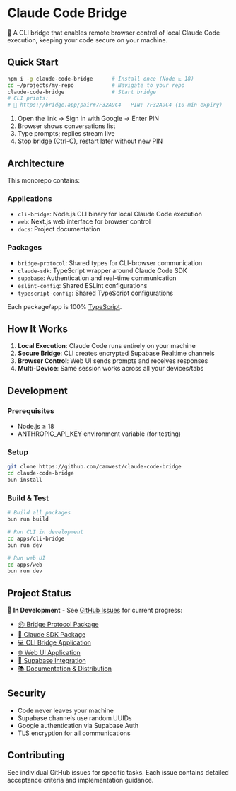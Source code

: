# Claude Code Bridge

🔗 A CLI bridge that enables remote browser control of local Claude Code execution, keeping your code secure on your machine.

## Quick Start

```bash
npm i -g claude-code-bridge      # Install once (Node ≥ 18)
cd ~/projects/my-repo            # Navigate to your repo
claude-code-bridge               # Start bridge
# CLI prints:
# 🔗 https://bridge.app/pair#7F32A9C4   PIN: 7F32A9C4 (10-min expiry)
```

1. Open the link → Sign in with Google → Enter PIN
2. Browser shows conversations list
3. Type prompts; replies stream live
4. Stop bridge (Ctrl-C), restart later without new PIN

## Architecture

This monorepo contains:

### Applications
- `cli-bridge`: Node.js CLI binary for local Claude Code execution
- `web`: Next.js web interface for browser control  
- `docs`: Project documentation

### Packages
- `bridge-protocol`: Shared types for CLI-browser communication
- `claude-sdk`: TypeScript wrapper around Claude Code SDK
- `supabase`: Authentication and real-time communication
- `eslint-config`: Shared ESLint configurations
- `typescript-config`: Shared TypeScript configurations

Each package/app is 100% [TypeScript](https://www.typescriptlang.org/).

## How It Works

1. **Local Execution**: Claude Code runs entirely on your machine
2. **Secure Bridge**: CLI creates encrypted Supabase Realtime channels  
3. **Browser Control**: Web UI sends prompts and receives responses
4. **Multi-Device**: Same session works across all your devices/tabs

## Development

### Prerequisites
- Node.js ≥ 18
- ANTHROPIC_API_KEY environment variable (for testing)

### Setup
```bash
git clone https://github.com/camwest/claude-code-bridge
cd claude-code-bridge
bun install
```

### Build & Test
```bash
# Build all packages
bun run build

# Run CLI in development
cd apps/cli-bridge
bun run dev

# Run web UI
cd apps/web  
bun run dev
```

## Project Status

🚧 **In Development** - See [GitHub Issues](https://github.com/camwest/claude-code-bridge/issues) for current progress:

- [📦 Bridge Protocol Package](https://github.com/camwest/claude-code-bridge/issues/2)
- [🔧 Claude SDK Package](https://github.com/camwest/claude-code-bridge/issues/3)  
- [💻 CLI Bridge Application](https://github.com/camwest/claude-code-bridge/issues/4)
- [🌐 Web UI Application](https://github.com/camwest/claude-code-bridge/issues/5)
- [📡 Supabase Integration](https://github.com/camwest/claude-code-bridge/issues/6)
- [📚 Documentation & Distribution](https://github.com/camwest/claude-code-bridge/issues/7)

## Security

- Code never leaves your machine
- Supabase channels use random UUIDs
- Google authentication via Supabase Auth
- TLS encryption for all communications

## Contributing

See individual GitHub issues for specific tasks. Each issue contains detailed acceptance criteria and implementation guidance.
